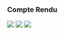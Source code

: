 <h3>Compte Rendu </h3>
<img src="/capture/capture1.png">
<img src="/capture/capture2.png">
<img src="/capture/capture3.png">
